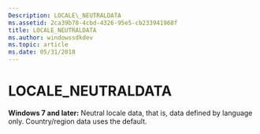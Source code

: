 ```yaml
---
Description: LOCALE\_NEUTRALDATA
ms.assetid: 2ca39b78-4cbd-4326-95e5-cb233941968f
title: LOCALE_NEUTRALDATA
ms.author: windowssdkdev
ms.topic: article
ms.date: 05/31/2018
---
```


# LOCALE\_NEUTRALDATA

**Windows 7 and later:** Neutral locale data, that is, data defined by language only. Country/region data uses the default.

 

 



